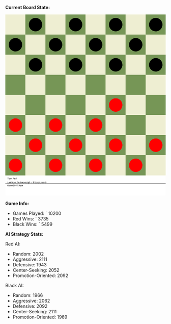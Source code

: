 
**Current Board State:**  
<!-- START_GIF -->
![Checkers Game](./checkers_game.gif)
<!-- END_GIF -->

**Game Info:**  
- Games Played: `<!-- GAMES_PLAYED --> 10200
- Red Wins: `<!-- RED_WINS --> 3735
- Black Wins: `<!-- BLACK_WINS --> 5499

<!-- AI_STATS -->
**AI Strategy Stats:**

Red AI:
- Random: 2002
- Aggressive: 2111
- Defensive: 1943
- Center-Seeking: 2052
- Promotion-Oriented: 2092

Black AI:
- Random: 1966
- Aggressive: 2062
- Defensive: 2092
- Center-Seeking: 2111
- Promotion-Oriented: 1969
